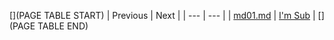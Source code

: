 [](PAGE TABLE START)
| Previous | Next |
| --- | --- |
| [md01.md](md01.md) | [I'm Sub](sub) |
[](PAGE TABLE END)
